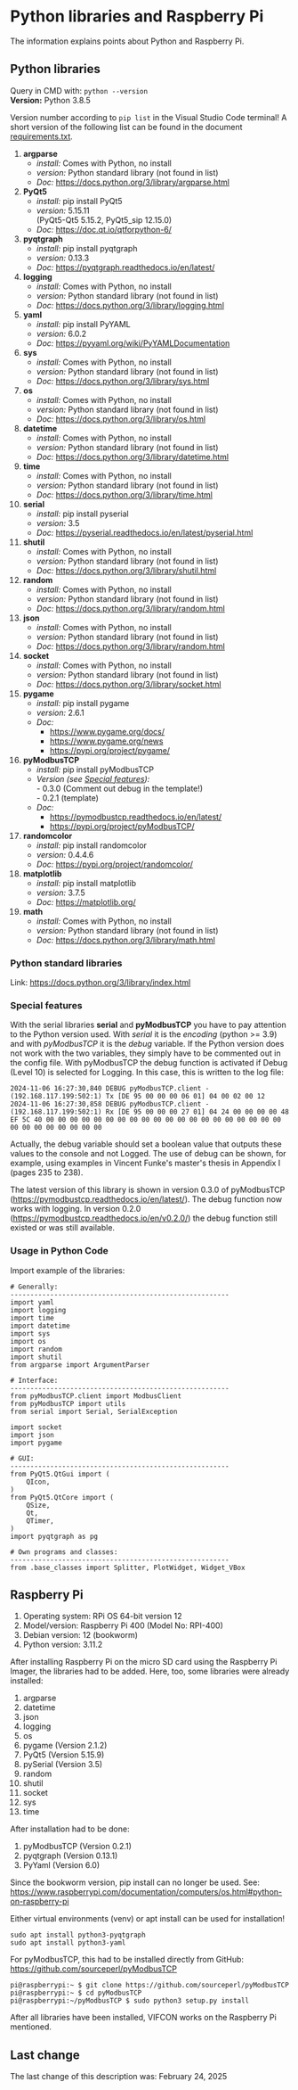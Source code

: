 # Python libraries and Raspberry Pi

The information explains points about Python and Raspberry Pi.

## Python libraries

Query in CMD with: `python --version`   
**Version:** Python 3.8.5

Version number according to `pip list` in the Visual Studio Code terminal! A short version of the following list can be found in the document [requirements.txt](../requirements.txt).

1. **argparse**
    - *install:* Comes with Python, no install
    - *version:* Python standard library (not found in list)
    - *Doc:* https://docs.python.org/3/library/argparse.html
2. **PyQt5**
    - *install:* pip install PyQt5
    - *version:* 5.15.11   
    (PyQt5-Qt5 5.15.2, PyQt5_sip 12.15.0)
    - *Doc:* https://doc.qt.io/qtforpython-6/
3. **pyqtgraph**
    - *install:* pip install pyqtgraph
    - *version:* 0.13.3
    - *Doc:* https://pyqtgraph.readthedocs.io/en/latest/
4. **logging**
    - *install:* Comes with Python, no install
    - *version:* Python standard library (not found in list)
    - *Doc:* https://docs.python.org/3/library/logging.html
5. **yaml**
    - *install:* pip install PyYAML
    - *version:* 6.0.2
    - *Doc:* https://pyyaml.org/wiki/PyYAMLDocumentation
6. **sys**
    - *install:* Comes with Python, no install
    - *version:* Python standard library (not found in list)
    - *Doc:* https://docs.python.org/3/library/sys.html
7. **os**
    - *install:* Comes with Python, no install
    - *version:* Python standard library (not found in list)
    - *Doc:* https://docs.python.org/3/library/os.html
8. **datetime**
    - *install:* Comes with Python, no install
    - *version:* Python standard library (not found in list)
    - *Doc:* https://docs.python.org/3/library/datetime.html
9. **time**
    - *install:* Comes with Python, no install
    - *version:* Python standard library (not found in list)
    - *Doc:* https://docs.python.org/3/library/time.html
10. **serial**
    - *install:* pip install pyserial
    - *version:* 3.5
    - *Doc:* https://pyserial.readthedocs.io/en/latest/pyserial.html
11. **shutil**
    - *install:* Comes with Python, no install 
    - *version:* Python standard library (not found in list) 
    - *Doc:* https://docs.python.org/3/library/shutil.html
12. **random**
    - *install:* Comes with Python, no install 
    - *version:* Python standard library (not found in list)
    - *Doc:* https://docs.python.org/3/library/random.html
13. **json**
    - *install:* Comes with Python, no install
    - *version:* Python standard library (not found in list)
    - *Doc:* https://docs.python.org/3/library/random.html
14. **socket**
    - *install:* Comes with Python, no install
    - *version:* Python standard library (not found in list)
    - *Doc:* https://docs.python.org/3/library/socket.html
15. **pygame**
    - *install:* pip install pygame
    - *version:* 2.6.1
    - *Doc:* 
        - https://www.pygame.org/docs/
        - https://www.pygame.org/news
        - https://pypi.org/project/pygame/  
16. **pyModbusTCP**    
    - *install:* pip install pyModbusTCP
    - *Version (see [Special features](Special-features)):*  
            - 0.3.0 (Comment out debug in the template!)  
            - 0.2.1 (template)
    - *Doc:* 
        - https://pymodbustcp.readthedocs.io/en/latest/
        - https://pypi.org/project/pyModbusTCP/ 
17. **randomcolor**
    - *install:* pip install randomcolor
    - *version:* 0.4.4.6
    - *Doc:* https://pypi.org/project/randomcolor/ 
18. **matplotlib**
    - *install:* pip install matplotlib
    - *version:* 3.7.5
    - *Doc:* https://matplotlib.org/
19. **math**
    - *install:* Comes with Python, no install
    - *version:* Python standard library (not found in list)
    - *Doc:* https://docs.python.org/3/library/math.html

### Python standard libraries
Link: https://docs.python.org/3/library/index.html

### Special features

With the serial libraries **serial** and **pyModbusTCP** you have to pay attention to the Python version used. With *serial* it is the *encoding* (python >= 3.9) and with *pyModbusTCP* it is the *debug* variable. If the Python version does not work with the two variables, they simply have to be commented out in the config file. With pyModbusTCP the debug function is activated if Debug (Level 10) is selected for Logging. In this case, this is written to the log file:

```
2024-11-06 16:27:30,840 DEBUG pyModbusTCP.client - (192.168.117.199:502:1) Tx [DE 95 00 00 00 06 01] 04 00 02 00 12
2024-11-06 16:27:30,858 DEBUG pyModbusTCP.client - (192.168.117.199:502:1) Rx [DE 95 00 00 00 27 01] 04 24 00 00 00 00 48 EF 5C 40 00 00 00 00 00 00 00 00 00 00 00 00 00 00 00 00 00 00 00 00 00 00 00 00 00 00 00 00
```

Actually, the debug variable should set a boolean value that outputs these values ​​to the console and not Logged. The use of debug can be shown, for example, using examples in Vincent Funke's master's thesis in Appendix I (pages 235 to 238).

The latest version of this library is shown in version 0.3.0 of pyModbusTCP (https://pymodbustcp.readthedocs.io/en/latest/). The debug function now works with logging. In version 0.2.0 (https://pymodbustcp.readthedocs.io/en/v0.2.0/) the debug function still existed or was still available.

### Usage in Python Code

Import example of the libraries:
```
# Generally:
-------------------------------------------------------
import yaml
import logging
import time
import datetime
import sys
import os
import random
import shutil
from argparse import ArgumentParser

# Interface:
-------------------------------------------------------
from pyModbusTCP.client import ModbusClient
from pyModbusTCP import utils
from serial import Serial, SerialException

import socket   
import json
import pygame

# GUI:
-------------------------------------------------------
from PyQt5.QtGui import (
    QIcon, 
)
from PyQt5.QtCore import (
    QSize,
    Qt,
    QTimer,
)
import pyqtgraph as pg

# Own programs and classes:
-------------------------------------------------------
from .base_classes import Splitter, PlotWidget, Widget_VBox
```

## Raspberry Pi

1. Operating system: RPi OS 64-bit version 12
2. Model/version: Raspberry Pi 400 (Model No: RPI-400)
3. Debian version: 12 (bookworm)
4. Python version: 3.11.2

After installing Raspberry Pi on the micro SD card using the Raspberry Pi Imager, the libraries had to be added. Here, too, some libraries were already installed:

1. argparse
2. datetime
3. json
4. logging
5. os
6. pygame (Version 2.1.2)
7. PyQt5 (Version 5.15.9)
8. pySerial (Version 3.5)
9. random
10. shutil
11. socket
12. sys
13. time

After installation had to be done:

1. pyModbusTCP (Version 0.2.1)
2. pyqtgraph (Version 0.13.1) 
3. PyYaml (Version 6.0)

Since the bookworm version, pip install can no longer be used. See: https://www.raspberrypi.com/documentation/computers/os.html#python-on-raspberry-pi

Either virtual environments (venv) or apt install can be used for installation!

```
sudo apt install python3-pyqtgraph
sudo apt install python3-yaml
```

For pyModbusTCP, this had to be installed directly from GitHub: https://github.com/sourceperl/pyModbusTCP

```
pi@raspberrypi:~ $ git clone https://github.com/sourceperl/pyModbusTCP
pi@raspberrypi:~ $ cd pyModbusTCP
pi@raspberrypi:~/pyModbusTCP $ sudo python3 setup.py install
```

After all libraries have been installed, VIFCON works on the Raspberry Pi mentioned.

## Last change

The last change of this description was: February 24, 2025